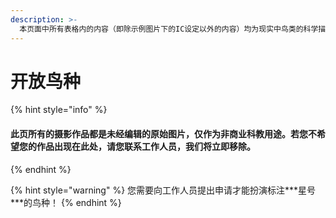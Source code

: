 ```yaml
---
description: >-
  本页面中所有表格内的内容（即除示例图片下的IC设定以外的内容）均为现实中鸟类的科学描述，仅供角色设计参考，未必与VOLAMUS虚构的世界设定一致（如贵族生活在王宫而非传统的鸟巢）。在实际故事中，您也可以不遵守习性等科学描述，例如让某种热带的鸟类前往北方旅行。
---
```


# 开放鸟种

{% hint style="info" %}
#### 此页所有的摄影作品都是未经编辑的原始图片，仅作为非商业科教用途。若您不希望您的作品出现在此处，请您联系工作人员，我们将立即移除。
{% endhint %}

{% hint style="warning" %}
您需要向工作人员提出申请才能扮演标注**\*星号\***的鸟种！
{% endhint %}
